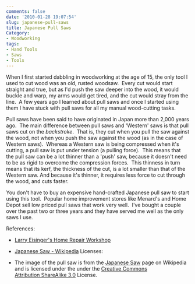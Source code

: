 ```yaml
---
comments: false
date: '2010-01-28 19:07:54'
slug: japanese-pull-saws
title: Japanese Pull Saws
Category:
- Woodworking
tags:
- Hand Tools
- Saws
- Tools
---
```


When I first started dabbling in woodworking at the age of 15, the only tool I
used to cut wood was an old, rusted woodsaw.  Every cut would start straight
and true, but as I'd push the saw deeper into the wood, it would buckle and
warp, my arms would get tired, and the cut would stray from the line.  A few
years ago I learned about pull saws and once I started using them I have stuck
with pull saws for all my manual wood-cutting tasks.
<!-- more -->

Pull saws have been said to have originated in Japan more than 2,000 years
ago.  The main difference between pull saws and 'Western' saws is that pull
saws cut on the _backstroke_.  That is, they cut when you pull the saw against
the wood, not when you push the saw against the wood (as in the case of
Western saws).  Whereas a Western saw is being compressed when it's cutting, a
pull saw is put under tension (a pulling force).  This means that the pull saw
can be a lot thinner than a 'push' saw, because it doesn't need to be as rigid
to overcome the compression forces.  This thinness in turn means that its
kerf, the thickness of the cut, is a lot smaller than that of the Western saw.
And because it's thinner, it requires less force to cut through the wood, and
cuts faster.

<!-- ai c /wp/pullsaw.jpg /wp/pullsaw-620x232.jpg 620 232 A Japanese Pull Saw --> 

You don't have to buy an expensive hand-crafted Japanese pull saw to start
using this tool.  Popular home improvement stores like Menard's and Home Depot
sell low priced pull saws that work very well.  I've bought a couple over the
past two or three years and they have served me well as the only saws I use.

References:

  * [Larry Eisinger's Home Repair Workshop](http://www.homerepairworkshop.com/?welcome/index/hand-tools/vaughan-saw-guide-for-pull-saw-cuts/07-37)
  * [Japanese Saw - Wikipedia](http://en.wikipedia.org/wiki/Japanese_saw)
Licenses:

  * The image of the pull saw is from the [Japanese Saw](http://en.wikipedia.org/wiki/Japanese_saw) page on Wikipedia and is licensed under the under the [Creative Commons](http://en.wikipedia.org/wiki/Creative_Commons) [Attribution ShareAlike 3.0](http://creativecommons.org/licenses/by-sa/3.0/) License.
